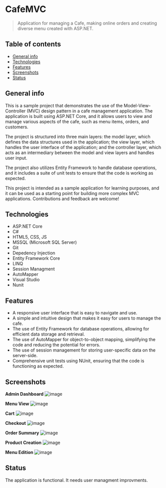 # CafeMVC
>Application  for managing  a Cafe, making online orders and creating diverse menu created with ASP.NET.

## Table of contents
* [General info](#general-info)
* [Technologies](#technologies)
* [Features](#features)
* [Screenshots](#screenshots)
* [Status](#status)


## General info
This is a sample project that demonstrates the use of the Model-View-Controller (MVC) design pattern in a cafe management application. The application is built using ASP.NET Core, and it allows users to view and manage various aspects of the cafe, such as menu items, orders, and customers.

The project is structured into three main layers: the model layer, which defines the data structures used in the application; the view layer, which handles the user interface of the application; and the controller layer, which acts as an intermediary between the model and view layers and handles user input.

The project also utilizes Entity Framework to handle database operations, and it includes a suite of unit tests to ensure that the code is working as expected.

This project is intended as a sample application for learning purposes, and it can be used as a starting point for building more complex MVC applications. Contributions and feedback are welcome!

## Technologies
* ASP.NET Core
* C#
* HTML5, CSS, JS  
* MSSQL (Microsoft SQL Server)
* Git
* Depedency Injection
* Entity Framework Core 
* LINQ
* Session Managment
* AutoMapper
* Visual Studio
* Nunit


## Features
* A responsive user interface that is easy to navigate and use.
* A simple and intuitive design that makes it easy for users to manage the cafe.
* The use of Entity Framework for database operations, allowing for efficient data storage and retrieval.
* The use of AutoMapper for object-to-object mapping, simplifying the code and reducing the potential for errors.
* The use of session management for storing user-specific data on the server-side.
* Comprehensive unit tests using NUnit, ensuring that the code is functioning as expected.

## Screenshots
**Admin Dashboard**
![image](https://user-images.githubusercontent.com/66753473/222542473-94b1cb9c-42db-41a5-b414-0544ef07d93f.png)

**Menu View**
![image](https://user-images.githubusercontent.com/66753473/222542856-5dd6568e-d1d7-4e5b-9800-f4c4ad5dce17.png)

**Cart**
![image](https://user-images.githubusercontent.com/66753473/222543142-9d46c832-7849-4f76-a175-9444415b3f53.png)

**Checkout**
![image](https://user-images.githubusercontent.com/66753473/222544515-362c742b-5d10-41ea-bfd7-d579d3e24aca.png)

**Order Summary**
![image](https://user-images.githubusercontent.com/66753473/222545845-19720215-09c5-47c8-9bf7-dca6ce181c12.png)
 
 **Product Creation**
 ![image](https://user-images.githubusercontent.com/66753473/222546364-fab87295-7322-4a4f-b9e4-901c67c87aff.png)

**Menu Edition**
![image](https://user-images.githubusercontent.com/66753473/222547529-a4be22df-23b8-4660-b016-1abcc955e5ba.png)

## Status
The application is functional. It needs user managment improvments.
